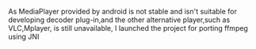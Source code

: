 As MediaPlayer provided by android is not stable and isn't suitable for developing decoder plug-in,and the other alternative player,such as VLC,Mplayer, is still unavailable, I launched the project for porting ffmpeg using JNI